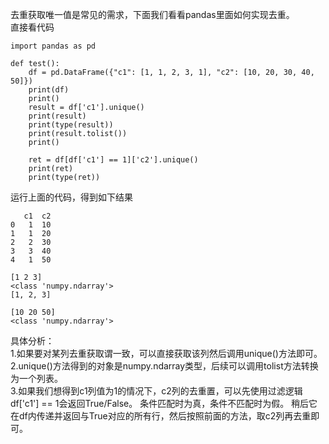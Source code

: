 去重获取唯一值是常见的需求，下面我们看看pandas里面如何实现去重。  
直接看代码  

```
import pandas as pd

def test():
    df = pd.DataFrame({"c1": [1, 1, 2, 3, 1], "c2": [10, 20, 30, 40, 50]})
    print(df)
    print()
    result = df['c1'].unique()
    print(result)
    print(type(result))
    print(result.tolist())
    print()

    ret = df[df['c1'] == 1]['c2'].unique()
    print(ret)
    print(type(ret))
```  

运行上面的代码，得到如下结果  

```
   c1  c2
0   1  10
1   1  20
2   2  30
3   3  40
4   1  50

[1 2 3]
<class 'numpy.ndarray'>
[1, 2, 3]

[10 20 50]
<class 'numpy.ndarray'>
```  

具体分析：  
1.如果要对某列去重获取谓一致，可以直接获取该列然后调用unique()方法即可。  
2.unique()方法得到的对象是numpy.ndarray类型，后续可以调用tolist方法转换为一个列表。  
3.如果我们想得到c1列值为1的情况下，c2列的去重置，可以先使用过滤逻辑df['c1'] == 1会返回True/False。 条件匹配时为真，条件不匹配时为假。 稍后它在df内传递并返回与True对应的所有行，然后按照前面的方法，取c2列再去重即可。  
